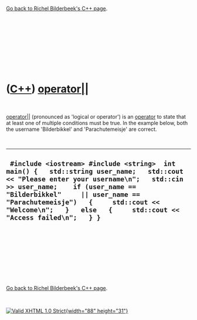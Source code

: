 

[Go back to Richel Bilderbeek's C++ page](Cpp.htm).

 

 

 

 

 

([C++](Cpp.htm)) [operator||](CppOperatorLogicalOr.htm)
=======================================================

 

[operator||](CppOperatorLogicalOr.htm) (pronounced as 'logical or
operator') is an [operator](CppOperator.htm) to state that at least one
of multiple conditions must be true. In the example below, both the
username 'Bilderbikkel' and 'Parachutemeisje' are correct.

 

  ------------------------------------------------------------------------------------------------------------------------------------------------------------------------------------------------------------------------------------------------------------------------------------------------------------------------------
  ` #include <iostream> #include <string>  int main() {   std::string user_name;   std::cout << "Please enter your username\n";   std::cin >> user_name;    if (user_name == "Bilderbikkel"     || user_name == "Parachutemeisje")   {     std::cout << "Welcome\n";   }   else   {     std::cout << "Access failed\n";   } }`
  ------------------------------------------------------------------------------------------------------------------------------------------------------------------------------------------------------------------------------------------------------------------------------------------------------------------------------

 

 

 

 

 

[Go back to Richel Bilderbeek's C++ page](Cpp.htm).



 

[![Valid XHTML 1.0 Strict](valid-xhtml10.png){width="88"
height="31"}](http://validator.w3.org/check?uri=referer)
